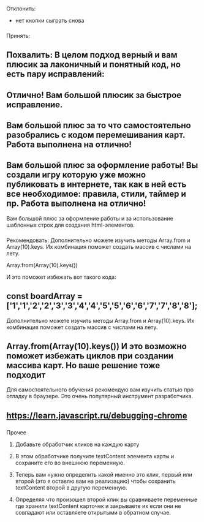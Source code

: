 ###
Отклонить:
- нет кнопки сыграть снова

###
Принять:

###
Похвалить:
В целом подход верный и вам плюсик за лаконичный и понятный код, но есть пару исправлений:
---
Отлично! Вам большой плюсик за быстрое исправление.
---
Вам большой плюс за то что самостоятельно разобрались с кодом перемешивания карт. Работа выполнена на отлично!
---
Вам большой плюс за оформление работы! Вы создали игру которую уже можно публиковать в интернете, так как в ней есть все необходимое: правила, стили, таймер и пр. Работа выполнена на отлично!
---
Вам большой плюс за оформление работы и за использование шаблонных строк для создания html-элементов.

###
Рекомендовать:
Дополнительно можете изучить методы Array.from и Array(10).keys. Их комбинация поможет создать массив с числами на лету.

Array.from(Array(10).keys())

И это поможет избежать вот такого кода:

const boardArray = ['1','1','2','2','3','3','4','4','5','5','6','6','7','7','8','8'];
---
Дополнительно можете изучить методы Array.from и Array(10).keys. Их комбинация поможет создать массив с числами на лету.

Array.from(Array(10).keys())
И это возможно поможет избежать циклов при создании массива карт. Но ваше решение тоже подходит
---
Для самостоятельного обучения рекомендую вам изучить статью про отладку в браузере. Это очень популярный инструмент разработчика.

https://learn.javascript.ru/debugging-chrome
---





###
Прочее




1. Добавьте обработчик кликов на каждую карту

2. В этом обработчике получите textContent элемента карты и сохраните его во внешнюю переменную.

3. Теперь вам нужно определить какой именно это клик, первый или второй (это я оставлю вам на реализацию) чтобы сохранить textContent второй в другую переменную.

4. Определяя что произошел второй клик вы сравниваете переменные где хранили textContent карточек и закрываете их если они не совпадают или оставляете открытыми в обратном случае.
